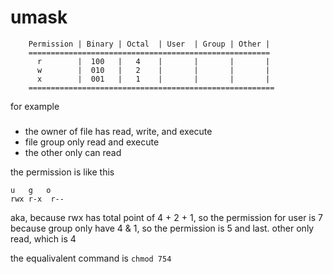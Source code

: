 # umask

```
    Permission | Binary | Octal  | User  | Group | Other |
    ======================================================
      r        |  100   |   4    |       |       |       |
      w        |  010   |   2    |       |       |       |
      x        |  001   |   1    |       |       |       |
    =======================================================
```

for example
###
- the owner of file has read, write, and execute
- file group only read and execute
- the other only can read

the permission is like this
```
u   g   o
rwx r-x  r--
```


aka, because rwx has total point of 4 + 2 + 1, so the permission for user is 7
because group only have 4 & 1, so the permission is 5
and last. other only read, which is 4

the equalivalent command is `chmod 754`
